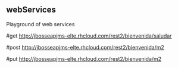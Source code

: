 ## webServices
Playground of web services

#get
http://jbosseapjms-elte.rhcloud.com/rest2/bienvenida/saludar

#post
http://jbosseapjms-elte.rhcloud.com/rest2/bienvenida/m2

#put
http://jbosseapjms-elte.rhcloud.com/rest2/bienvenida/m2